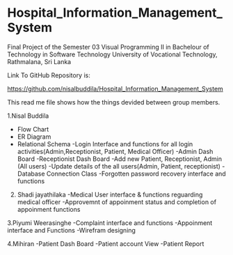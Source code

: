 # Hospital_Information_Management_System
Final Project of the Semester 03 Visual Programming II in Bachelour of Technology in Software Technology
University of Vocational Technology, Rathmalana, Sri Lanka

Link To GitHub Repository is:

https://github.com/nisalbuddila/Hospital_Information_Management_System


This read me file shows how the things devided between group members.

1.Nisal Buddila
- Flow Chart
- ER Diagram
- Relational Schema
-Login Interface and functions for all login activities(Admin,Receptionist, Patient, Medical Officer)
-Admin Dash Board
-Receptionist Dash Board
-Add new Patient, Receptionist, Admin (All users)
-Update details of the all users(Admin, Patient, receptionist)
-Database Connection Class
-Forgotten password recovery interface and functions

2. Shadi jayathilaka
-Medical User interface & functions reguarding medical officer
-Approvemnt of appoinment status and completion of appoinment functions

3.Piyumi Weerasinghe
-Complaint interface and functions
-Appoinment interface and Functions
-Wirefram designing

4.Mihiran
-Patient Dash Board
-Patient account View
-Patient Report
